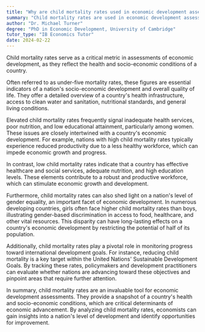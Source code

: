 ```yaml
---
title: "Why are child mortality rates used in economic development assessments?"
summary: "Child mortality rates are used in economic development assessments as they reflect a country's health and socio-economic conditions."
author: "Dr. Michael Turner"
degree: "PhD in Economic Development, University of Cambridge"
tutor_type: "IB Economics Tutor"
date: 2024-02-22
---
```


Child mortality rates serve as a critical metric in assessments of economic development, as they reflect the health and socio-economic conditions of a country.

Often referred to as under-five mortality rates, these figures are essential indicators of a nation's socio-economic development and overall quality of life. They offer a detailed overview of a country's health infrastructure, access to clean water and sanitation, nutritional standards, and general living conditions.

Elevated child mortality rates frequently signal inadequate health services, poor nutrition, and low educational attainment, particularly among women. These issues are closely intertwined with a country's economic development. For example, nations with high child mortality rates typically experience reduced productivity due to a less healthy workforce, which can impede economic growth and progress.

In contrast, low child mortality rates indicate that a country has effective healthcare and social services, adequate nutrition, and high education levels. These elements contribute to a robust and productive workforce, which can stimulate economic growth and development.

Furthermore, child mortality rates can also shed light on a nation's level of gender equality, an important facet of economic development. In numerous developing countries, girls often face higher child mortality rates than boys, illustrating gender-based discrimination in access to food, healthcare, and other vital resources. This disparity can have long-lasting effects on a country's economic development by restricting the potential of half of its population.

Additionally, child mortality rates play a pivotal role in monitoring progress toward international development goals. For instance, reducing child mortality is a key target within the United Nations' Sustainable Development Goals. By tracking these rates, policymakers and development practitioners can evaluate whether nations are advancing toward these objectives and pinpoint areas that require further attention.

In summary, child mortality rates are an invaluable tool for economic development assessments. They provide a snapshot of a country's health and socio-economic conditions, which are critical determinants of economic advancement. By analyzing child mortality rates, economists can gain insights into a nation's level of development and identify opportunities for improvement.
    